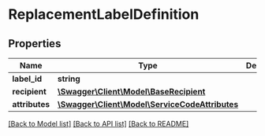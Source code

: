 # ReplacementLabelDefinition

## Properties
Name | Type | Description | Notes
------------ | ------------- | ------------- | -------------
**label_id** | **string** |  | [optional] 
**recipient** | [**\Swagger\Client\Model\BaseRecipient**](BaseRecipient.md) |  | 
**attributes** | [**\Swagger\Client\Model\ServiceCodeAttributes**](ServiceCodeAttributes.md) |  | 

[[Back to Model list]](../../README.md#documentation-for-models) [[Back to API list]](../../README.md#documentation-for-api-endpoints) [[Back to README]](../../README.md)

